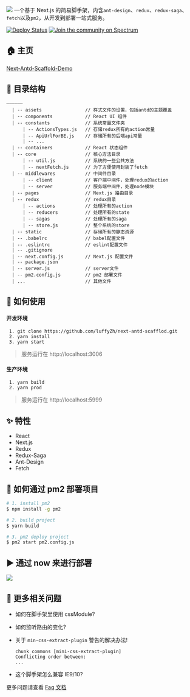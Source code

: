 ![](https://user-gold-cdn.xitu.io/2019/1/26/16889da2c2c4c0ac?imageView2/1/w/1304/h/734/q/85/interlace/1)
一个基于 Next.js 的简易脚手架，内含`ant-design`、`redux`、`redux-saga`、`fetch`以及`pm2`，从开发到部署一站式服务。

[![Deploy Status](https://circleci.com/gh/zeit/now-desktop.svg?style=shield)](https://next-antd-scaffold.luffyzh.now.sh/)
[![Join the community on Spectrum](https://withspectrum.github.io/badge/badge.svg)](https://spectrum.chat/zeit)

## 🏠 主页

[Next-Antd-Scaffold-Demo](https://next-antd-scaffold.luffyzh.now.sh/)

## 📁 目录结构

```
——————
  | -- assets                // 样式文件的设置，包括antd的主题覆盖
  | -- components            // React UI 组件
  | -- constants             // 系统常量文件夹
      | -- ActionsTypes.js   // 存储redux所有的action常量
      | -- ApiUrlForBE.js    // 存储所有的后端api常量
      | -- ...
  | -- containers            // React 状态组件
  | -- core                  // 核心方法目录
      | -- util.js           // 系统的一些公共方法
      | -- nextFetch.js      // 为了方便使用封装了fetch
  | -- middlewares           // 中间件目录
      | -- client            // 客户端中间件，处理redux的action
      | -- server            // 服务端中间件，处理node模块
  | -- pages                 // Next.js 路由目录
  | -- redux                 // redux目录
      | -- actions           // 处理所有的action
      | -- reducers          // 处理所有的state
      | -- sagas             // 处理所有的saga
      | -- store.js          // 整个系统的store
  | -- static                // 存储所有的静态资源
  | -- .babelrc              // babel配置文件
  | -- .eslintrc             // eslint配置文件
  | -- .gitignore
  | -- next.config.js        // Next.js 配置文件
  | -- package.json
  | -- server.js             // server文件
  | -- pm2.config.js         // pm2 部署文件
  | ...                      // 其他文件
```

## 🔨 如何使用

#### 开发环境

```
 1. git clone https://github.com/luffyZh/next-antd-scafflod.git
 2. yarn install
 3. yarn start
```

> 服务运行在 http://localhost:3006

#### 生产环境

```
 1. yarn build
 2. yarn prod
```

> 服务运行在 http://localhost:5999

## ✨ 特性

- React
- Next.js
- Redux
- Redux-Saga
- Ant-Design
- Fetch

## 🙊 如何通过 pm2 部署项目

```bash
# 1. install pm2
$ npm install -g pm2

# 2. build project
$ yarn build

# 3. pm2 deploy project
$ pm2 start pm2.config.js
```

## ▶️ 通过 now 来进行部署

<a target='__blank' href='https://zeit.co/now'><img src='https://avatars3.githubusercontent.com/in/8329?s=60&u=35934eb25f938206da3c68530ac900e2717abbc3&v=4' /></a>

## 🤔️ 更多相关问题

- 如何在脚手架里使用 cssModule?

- 如何监听路由的变化?

- 关于 `min-css-extract-plugin` 警告的解决办法!

  ```
  chunk commons [mini-css-extract-plugin]
  Conflicting order between:
  ...
  ```

- 这个脚手架怎么兼容 IE9/10?

更多问题请查看 [Faq 文档](./docs/FAQ.md)
